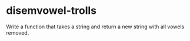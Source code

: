 # disemvowel-trolls
Write a function that takes a string and return a new string with all vowels removed.
